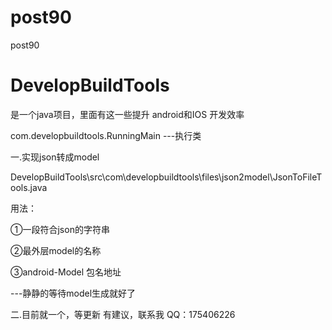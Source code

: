 # post90
post90

# DevelopBuildTools
 是一个java项目，里面有这一些提升 android和IOS 开发效率
 
 com.developbuildtools.RunningMain ---执行类

一.实现json转成model

 DevelopBuildTools\src\com\developbuildtools\files\json2model\JsonToFileTools.java
 
用法：

 ①一段符合json的字符串
 
 ②最外层model的名称
 
 ③android-Model 包名地址
 
 ---静静的等待model生成就好了

二.目前就一个，等更新
 有建议，联系我
 QQ：175406226
